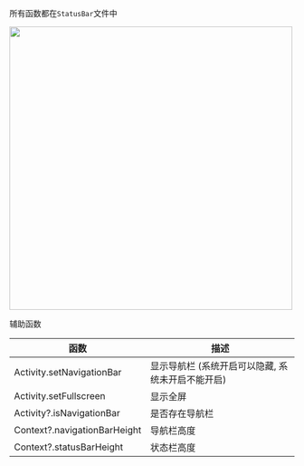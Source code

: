 
所有函数都在`StatusBar`文件中

<img src="https://i.imgur.com/gWUE8E5.png" width="500"/>


辅助函数

| 函数 | 描述 |
|-|-|
| Activity.setNavigationBar | 显示导航栏 (系统开启可以隐藏, 系统未开启不能开启) |
| Activity.setFullscreen | 显示全屏 |
| Activity?.isNavigationBar | 是否存在导航栏 |
| Context?.navigationBarHeight | 导航栏高度 |
| Context?.statusBarHeight | 状态栏高度 |